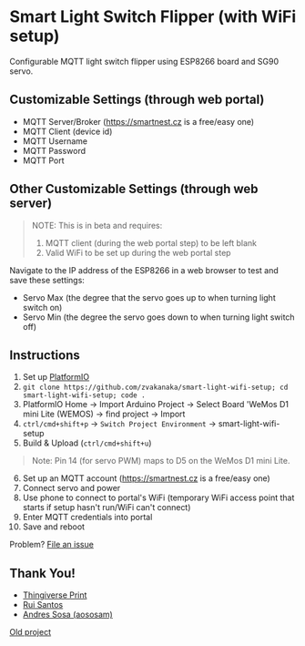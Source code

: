 # Smart Light Switch Flipper (with WiFi setup)
Configurable MQTT light switch flipper using ESP8266 board and SG90 servo.

## Customizable Settings (through web portal)
- MQTT Server/Broker (https://smartnest.cz is a free/easy one)
- MQTT Client (device id)
- MQTT Username
- MQTT Password
- MQTT Port

## Other Customizable Settings (through web server)
> NOTE: This is in beta and requires:
> 1) MQTT client (during the web portal step) to be left blank
> 2) Valid WiFi to be set up during the web portal step

Navigate to the IP address of the ESP8266 in a web browser to test and save these settings:
- Servo Max (the degree that the servo goes up to when turning light switch on)
- Servo Min (the degree the servo goes down to when turning light switch off)

## Instructions
1) Set up [PlatformIO](https://platformio.org/platformio-ide)
2) `git clone https://github.com/zvakanaka/smart-light-wifi-setup; cd smart-light-wifi-setup; code .`
3) PlatformIO Home -> Import Arduino Project -> Select Board 'WeMos D1 mini Lite (WEMOS) -> find project -> Import
4) `ctrl/cmd+shift+p` -> `Switch Project Environment` -> smart-light-wifi-setup
5) Build & Upload (`ctrl/cmd+shift+u`)

> Note: Pin 14 (for servo PWM) maps to D5 on the WeMos D1 mini Lite.

6) Set up an MQTT account (https://smartnest.cz is a free/easy one)
7) Connect servo and power
8) Use phone to connect to portal's WiFi (temporary WiFi access point that starts if setup hasn't run/WiFi can't connect)
9) Enter MQTT credentials into portal
10) Save and reboot

Problem? [File an issue](https://github.com/zvakanaka/smart-light-wifi-setup/issues/new)

## Thank You!
- [Thingiverse Print](https://www.thingiverse.com/thing:1156995)
- [Rui Santos](https://randomnerdtutorials.com/wifimanager-with-esp8266-autoconnect-custom-parameter-and-manage-your-ssid-and-password/)
- [Andres Sosa (aososam)](https://github.com/aososam/Smartnest/blob/master/Devices/light/light.ino)

[Old project](https://github.com/zvakanaka/light-switch-servo/)
